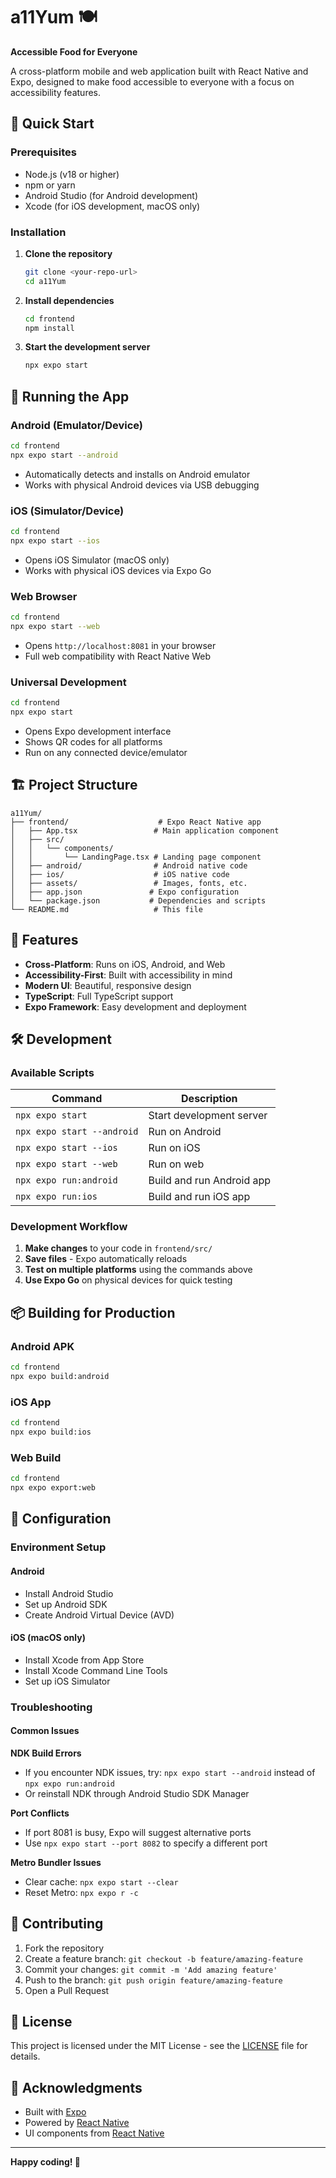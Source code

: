 # a11Yum 🍽️

**Accessible Food for Everyone**

A cross-platform mobile and web application built with React Native and Expo, designed to make food accessible to everyone with a focus on accessibility features.

## 🚀 Quick Start

### Prerequisites
- Node.js (v18 or higher)
- npm or yarn
- Android Studio (for Android development)
- Xcode (for iOS development, macOS only)

### Installation

1. **Clone the repository**
   ```bash
   git clone <your-repo-url>
   cd a11Yum
   ```

2. **Install dependencies**
   ```bash
   cd frontend
   npm install
   ```

3. **Start the development server**
   ```bash
   npx expo start
   ```

## 📱 Running the App

### Android (Emulator/Device)
```bash
cd frontend
npx expo start --android
```
- Automatically detects and installs on Android emulator
- Works with physical Android devices via USB debugging

### iOS (Simulator/Device)
```bash
cd frontend
npx expo start --ios
```
- Opens iOS Simulator (macOS only)
- Works with physical iOS devices via Expo Go

### Web Browser
```bash
cd frontend
npx expo start --web
```
- Opens `http://localhost:8081` in your browser
- Full web compatibility with React Native Web

### Universal Development
```bash
cd frontend
npx expo start
```
- Opens Expo development interface
- Shows QR codes for all platforms
- Run on any connected device/emulator

## 🏗️ Project Structure

```
a11Yum/
├── frontend/                    # Expo React Native app
│   ├── App.tsx                 # Main application component
│   ├── src/
│   │   └── components/
│   │       └── LandingPage.tsx # Landing page component
│   ├── android/                # Android native code
│   ├── ios/                    # iOS native code
│   ├── assets/                 # Images, fonts, etc.
│   ├── app.json               # Expo configuration
│   └── package.json           # Dependencies and scripts
└── README.md                   # This file
```

## 🎨 Features

- **Cross-Platform**: Runs on iOS, Android, and Web
- **Accessibility-First**: Built with accessibility in mind
- **Modern UI**: Beautiful, responsive design
- **TypeScript**: Full TypeScript support
- **Expo Framework**: Easy development and deployment

## 🛠️ Development

### Available Scripts

| Command | Description |
|---------|-------------|
| `npx expo start` | Start development server |
| `npx expo start --android` | Run on Android |
| `npx expo start --ios` | Run on iOS |
| `npx expo start --web` | Run on web |
| `npx expo run:android` | Build and run Android app |
| `npx expo run:ios` | Build and run iOS app |

### Development Workflow

1. **Make changes** to your code in `frontend/src/`
2. **Save files** - Expo automatically reloads
3. **Test on multiple platforms** using the commands above
4. **Use Expo Go** on physical devices for quick testing

## 📦 Building for Production

### Android APK
```bash
cd frontend
npx expo build:android
```

### iOS App
```bash
cd frontend
npx expo build:ios
```

### Web Build
```bash
cd frontend
npx expo export:web
```

## 🔧 Configuration

### Environment Setup

#### Android
- Install Android Studio
- Set up Android SDK
- Create Android Virtual Device (AVD)

#### iOS (macOS only)
- Install Xcode from App Store
- Install Xcode Command Line Tools
- Set up iOS Simulator

### Troubleshooting

#### Common Issues

**NDK Build Errors**
- If you encounter NDK issues, try: `npx expo start --android` instead of `npx expo run:android`
- Or reinstall NDK through Android Studio SDK Manager

**Port Conflicts**
- If port 8081 is busy, Expo will suggest alternative ports
- Use `npx expo start --port 8082` to specify a different port

**Metro Bundler Issues**
- Clear cache: `npx expo start --clear`
- Reset Metro: `npx expo r -c`

## 🤝 Contributing

1. Fork the repository
2. Create a feature branch: `git checkout -b feature/amazing-feature`
3. Commit your changes: `git commit -m 'Add amazing feature'`
4. Push to the branch: `git push origin feature/amazing-feature`
5. Open a Pull Request

## 📄 License

This project is licensed under the MIT License - see the [LICENSE](LICENSE) file for details.

## 🙏 Acknowledgments

- Built with [Expo](https://expo.dev/)
- Powered by [React Native](https://reactnative.dev/)
- UI components from [React Native](https://reactnative.dev/docs/components-and-apis)

---

**Happy coding! 🎉**
